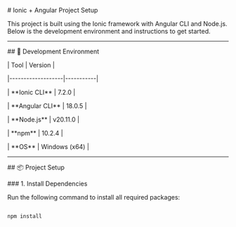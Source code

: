 \# Ionic + Angular Project Setup



This project is built using the Ionic framework with Angular CLI and Node.js. Below is the development environment and instructions to get started.



---



\## 🔧 Development Environment



| Tool              | Version   |

|-------------------|-----------|

| \*\*Ionic CLI\*\*     | 7.2.0     |

| \*\*Angular CLI\*\*   | 18.0.5    |

| \*\*Node.js\*\*       | v20.11.0  |

| \*\*npm\*\*           | 10.2.4    |

| \*\*OS\*\*            | Windows (x64) |



---



\## 📦 Project Setup



\### 1. Install Dependencies



Run the following command to install all required packages:



```bash

npm install



